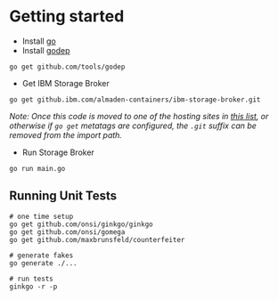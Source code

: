 # Getting started
- Install [go](https://golang.org)
- Install [godep](https://www.github.com/tools/godep)
```
go get github.com/tools/godep
```
- Get IBM Storage Broker
```
go get github.ibm.com/almaden-containers/ibm-storage-broker.git

```
*Note: Once this code is moved to one of the hosting sites in [this list](https://golang.org/cmd/go/#hdr-Remote_import_paths), or otherwise if `go get` metatags are configured, the `.git` suffix can be removed from the import path.*
- Run Storage Broker
```
go run main.go
```

## Running Unit Tests
```
# one time setup
go get github.com/onsi/ginkgo/ginkgo
go get github.com/onsi/gomega
go get github.com/maxbrunsfeld/counterfeiter

# generate fakes
go generate ./...

# run tests
ginkgo -r -p
